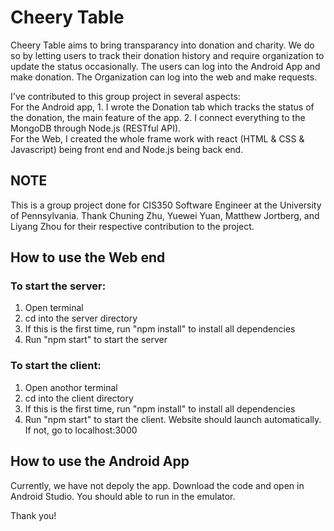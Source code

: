# Cheery Table
Cheery Table aims to bring transparancy into donation and charity. We do so by letting users to track their donation history and require organization to update the status occasionally. The users can log into the Android App and make donation. The Organization can log into the web and make requests.

I've contributed to this group project in several aspects: \
For the Android app, 1. I wrote the Donation tab which tracks the status of the donation, the main feature of the app. 2. I connect everything to the MongoDB through Node.js (RESTful API). \
For the Web, I created the whole frame work with react (HTML & CSS & Javascript) being front end and Node.js being back end.

## NOTE
This is a group project done for CIS350 Software Engineer at the University of Pennsylvania. Thank Chuning Zhu, Yuewei Yuan, Matthew Jortberg, and Liyang Zhou for their respective contribution to the project. 

## How to use the Web end
### To start the server:
1. Open terminal
2. cd into the server directory
3. If this is the first time, run "npm install" to install all dependencies
4. Run "npm start" to start the server

### To start the client:
1. Open anothor terminal
2. cd into the client directory
3. If this is the first time, run "npm install" to install all dependencies
4. Run "npm start" to start the client. Website should launch automatically. If not, go to localhost:3000

## How to use the Android App
Currently, we have not depoly the app. Download the code and open in Android Studio. You should able to run in the emulator.


Thank you!

